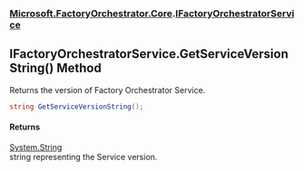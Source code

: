### [Microsoft.FactoryOrchestrator.Core](Microsoft_FactoryOrchestrator_Core.md 'Microsoft.FactoryOrchestrator.Core').[IFactoryOrchestratorService](IFactoryOrchestratorService.md 'Microsoft.FactoryOrchestrator.Core.IFactoryOrchestratorService')
## IFactoryOrchestratorService.GetServiceVersionString() Method
Returns the version of Factory Orchestrator Service.  
```csharp
string GetServiceVersionString();
```
#### Returns
[System.String](https://docs.microsoft.com/en-us/dotnet/api/System.String 'System.String')  
string representing the Service version.
